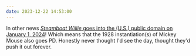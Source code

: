 ```yaml
---
date: 2023-12-22 14:53:00
---
```


In other news [*Steamboat Willie* goes into the (U.S.) public domain on January 1, 2024](https://pluralistic.net/2023/12/15/mouse-liberation-front/)! Which means that the 1928 instantiation(s) of Mickey Mouse also goes PD. Honestly never thought I'd see the day, thought they'd push it out forever.
